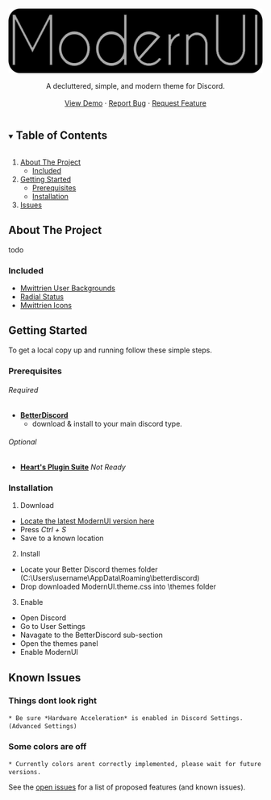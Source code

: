 <!--
*** Thanks for checking out the Best-README-Template. If you have a suggestion
*** that would make this better, please fork the repo and create a pull request
*** or simply open an issue with the tag "enhancement".
*** Thanks again! Now go create something AMAZING! :D
***
***
***
*** To avoid retyping too much info. Do a search and replace for the following:
*** github_username, repo_name, twitter_handle, email, project_title, project_description
-->


<!-- PROJECT LOGO -->
<br />
<p align="center">
  <a href="https://github.com/HeartlessAUS/HeartlessAUS.github.io">
    <img src="images/logo.png" alt="Logo" width="561" height="128">
  </a>
  
  <p align="center">
    A decluttered, simple, and modern theme for Discord.
    <br />
    <br />
    <a href="https://github.com/HeartlessAUS/HeartlessAUS.github.io">View Demo</a>
    ·
    <a href="https://github.com/HeartlessAUS/HeartlessAUS.github.io/issues">Report Bug</a>
    ·
    <a href="https://github.com/HeartlessAUS/HeartlessAUS.github.io/issues">Request Feature</a>
  </p>
</p>



<!-- TABLE OF CONTENTS -->
<details open="open">
  <summary><h2 style="display: inline-block">Table of Contents</h2></summary>
  <ol>
    <li>
      <a href="#about-the-project">About The Project</a>
      <ul>
        <li><a href="#included">Included</a></li>
      </ul>
    </li>
    <li>
      <a href="#getting-started">Getting Started</a>
      <ul>
        <li><a href="#prerequisites">Prerequisites</a></li>
        <li><a href="#installation">Installation</a></li>
      </ul>
    </li>
    <li><a href="#known-issues">Issues</a></li>
  </ol>
</details>



<!-- ABOUT THE PROJECT -->
## About The Project

todo


### Included

* [Mwittrien User Backgrounds](https://mwittrien.github.io/BetterDiscordAddons/Themes/_res/UsrBgs.css)
* [Radial Status](https://discordstyles.github.io/RadialStatus/base.css)
* [Mwittrien Icons](https://mwittrien.github.io/BetterDiscordAddons/Themes/_res/SettingsIcons.css)

<!-- GETTING STARTED -->
## Getting Started

To get a local copy up and running follow these simple steps.

### Prerequisites

###### Required
* **[BetterDiscord](https://betterdiscord.app)**
    * download & install to your main discord type.

###### Optional
* **[Heart's Plugin Suite](https://betterdiscord.app)** _Not Ready_



### Installation

1. Download
  * [Locate the latest ModernUI version here](https://raw.githubusercontent.com/HeartlessAUS/HeartlessAUS.github.io/main/themes/ModernUI.theme.css)
  * Press *Ctrl + S*
  * Save to a known location
  
2. Install
  * Locate your Better Discord themes folder (C:\Users\username\AppData\Roaming\betterdiscord)
  * Drop downloaded ModernUI.theme.css into \themes folder
  
3. Enable
  * Open Discord
  * Go to User Settings
  * Navagate to the BetterDiscord sub-section
  * Open the themes panel
  * Enable ModernUI

<!-- Issues -->
## Known Issues

### Things dont look right
    * Be sure *Hardware Acceleration* is enabled in Discord Settings. (Advanced Settings)
    
### Some colors are off
    * Currently colors arent correctly implemented, please wait for future versions.
    
See the [open issues](https://github.com/HeartlessAUS/HeartlessAUS.github.io/issues) for a list of proposed features (and known issues).
